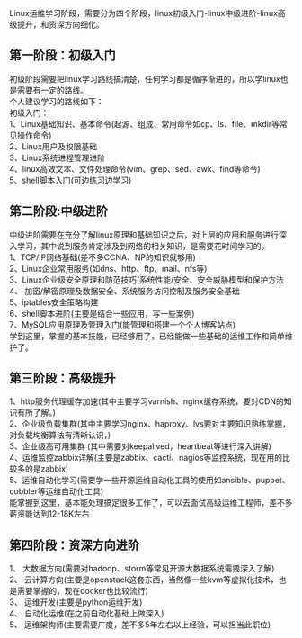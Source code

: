 <p>Linux运维学习阶段，需要分为四个阶段，linux初级入门-linux中级进阶-linux高级提升，和资深方向细化。</p><h2>第一阶段：初级入门</h2><p>初级阶段需要把linux学习路线搞清楚，任何学习都是循序渐进的，所以学linux也是需要有一定的路线。<br>个人建议学习的路线如下：<br>初级入门：<br>1、Linux基础知识、基本命令(起源、组成、常用命令如cp、ls、file、mkdir等常见操作命令)<br>2、Linux用户及权限基础<br>3、Linux系统进程管理进阶<br>4、linux高效文本、文件处理命令(vim、grep、sed、awk、find等命令)<br>5、shell脚本入门(可边练习边学习)</p><h2>第二阶段:中级进阶</h2><p>中级进阶需要在充分了解linux原理和基础知识之后，对上层的应用和服务进行深入学习，其中说到服务肯定涉及到网络的相关知识，是需要花时间学习的。<br>1、TCP/IP网络基础(差不多CCNA、NP的知识就够用)<br>2、Linux企业常用服务(如dns、http、ftp、mail、nfs等)<br>3、Linux企业级安全原理和防范技巧(系统性能/安全、安全威胁模型和保护方法<br>4、 加密/解密原理及数据安全、系统服务访问控制及服务安全基础<br>5、iptables安全策略构建<br>6、shell脚本进阶(主要是结合一些应用，写一些案例)<br>7、MySQL应用原理及管理入门(能管理和搭建一个个人博客站点)<br>学到这里，掌握的基本技能，已经够用了，已经能做一些基础的运维工作和简单维护了。</p><h2>第三阶段：高级提升</h2><p>1、http服务代理缓存加速(其中主要学习varnish、nginx缓存系统，要对CDN的知识有所了解。)<br>2、企业级负载集群(其中主要学习nginx、haproxy、lvs要对主要知识熟练掌握，对负载均衡算法有清晰认识，)<br>3、企业级高可用集群 (其中需要对keepalived，heartbeat等进行深入讲解)<br>4、运维监控zabbix详解(主要是zabbix、cacti、nagios等监控系统，现在用的比较多的是zabbix)<br>5、运维自动化学习(需要学一些开源运维自动化工具的使用如ansible、puppet、cobbler等运维自动化工具)<br>能掌握到这里，基本能处理搞定很多工作了，可以去面试高级运维工程师，差不多薪资能达到12-18K左右</p><h2>第四阶段：资深方向进阶</h2><p>1、 大数据方向(需要对hadoop、storm等常见开源大数据系统需要深入了解)<br>2、 云计算方向(主要是openstack这套东西，当然像一些kvm等虚拟化技术，也是需要掌握的，现在docker也比较流行)<br>3、 运维开发(主要是python运维开发)<br>4、 自动化运维(在之前自动化基础上做深入)<br>5、 运维架构师(主要需要广度，差不多5年左右以上经验，可以担当此职位)</p>

